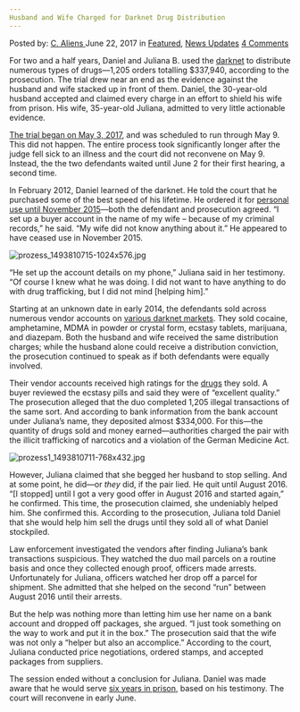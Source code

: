 ```yaml
---
Husband and Wife Charged for Darknet Drug Distribution
---
```

<article class="post-listing post-20793 post type-post status-publish format-standard has-post-thumbnail hentry category-deepdot-news category-news-updates tag-charged tag-darknet tag-distribution tag-drug tag-husband tag-wife">
    <div class="post-inner">
    <p class="post-meta">
    <span>Posted by: <a href="https://www.deepdotweb.com/author/caliens/" title="">C. Aliens </a></span>
    <span>June 22, 2017</span>
    <span>in <a href="https://www.deepdotweb.com/category/deepdot-news/" rel="category tag">Featured</a>, <a href="https://www.deepdotweb.com/category/news-updates/" rel="category tag">News Updates</a></span>
    <span><a href="https://www.deepdotweb.com/2017/06/22/husband-wife-charged-darknet-drug-distribution/#comments">4 Comments</a></span>
    </p>
    <div class="clear"></div>
    <div class="entry">
    <p>For two and a half years, Daniel and Juliana B. used the <a href="https://www.deepdotweb.com/tag/darknet/">darknet</a> to distribute numerous types of drugs—1,205 orders totalling $337,940, according to the prosecution. The trial drew near an end as the evidence against the husband and wife stacked up in front of them. Daniel, the 30-year-old husband accepted and claimed every charge in an effort to shield his wife from prison. His wife, 35-year-old Juliana, admitted to very little actionable evidence.</p>
    <p><a href="http://www.bz-berlin.de/berlin/charlottenburg-wilmersdorf/drogenhandel-im-darknet-berliner-ehepaar-auf-der-anklagebank">The trial began on May 3, 2017</a>, and was scheduled to run through May 9. This did not happen. The entire process took significantly longer after the judge fell sick to an illness and the court did not reconvene on May 9. Instead, the the two defendants waited until June 2 for their first hearing, a second time.</p>
    <p>In February 2012, Daniel learned of the darknet. He told the court that he purchased some of the best speed of his lifetime. He ordered it for <a href="http://www.bz-berlin.de/tatort/menschen-vor-gericht/ehepaar-verdiente-ueber-300-000-euro-drogen-geld-im-darknet">personal use until November 2015</a>—both the defendant and prosecution agreed. &#8220;I set up a buyer account in the name of my wife &#8211; because of my criminal records,” he said. “My wife did not know anything about it.” He appeared to have ceased use in November 2015.</p>
    <p><img class="wp-image-20798 aligncenter" src="https://www.deepdotweb.com/wp-content/uploads/2017/06/prozess_1493810715-1024x576-jpg.jpeg" alt="prozess_1493810715-1024x576.jpg" /></p>
    <p>&#8220;He set up the account details on my phone,” Juliana said in her testimony. “Of course I knew what he was doing. I did not want to have anything to do with drug trafficking, but I did not mind [helping him].&#8221;</p>
    <p>Starting at an unknown date in early 2014, the defendants sold across numerous vendor accounts on <a href="https://www.deepdotweb.com/2013/10/28/updated-llist-of-hidden-marketplaces-tor-i2p/">various darknet markets</a>. They sold cocaine, amphetamine, MDMA in powder or crystal form, ecstasy tablets, marijuana, and diazepam. Both the husband and wife received the same distribution charges; while the husband alone could receive a distribution conviction, the prosecution continued to speak as if both defendants were equally involved.</p>
    <p>Their vendor accounts received high ratings for the <a href="https://www.deepdotweb.com/tag/drug/">drugs</a> they sold. A buyer reviewed the ecstasy pills and said they were of “excellent quality.” The prosecution alleged that the duo completed 1,205 illegal transactions of the same sort. And according to bank information from the bank account under Juliana’s name, they deposited almost $334,000. For this—the quantity of drugs sold and money earned—authorities charged the pair with the illicit trafficking of narcotics and a violation of the German Medicine Act.</p>
    <p><img class="wp-image-20799 aligncenter" src="https://www.deepdotweb.com/wp-content/uploads/2017/06/prozess1_1493810711-768x432-jpg.jpeg" alt="prozess1_1493810711-768x432.jpg" srcset="https://www.deepdotweb.com/wp-content/uploads/2017/06/prozess1_1493810711-768x432-jpg.jpeg 800w, https://www.deepdotweb.com/wp-content/uploads/2017/06/prozess1_1493810711-768x432-jpg-300x169.jpeg 300w" sizes="(max-width: 800px) 100vw, 800px" /></p>
    <p>However, Juliana claimed that she begged her husband to stop selling. And at some point, he did—or <em>they</em> did, if the pair lied. He quit until August 2016. &#8220;[I stopped] until I got a very good offer in August 2016 and started again,” he confirmed. This time, the prosecution claimed, she undeniably helped him. She confirmed this. According to the prosecution, Juliana told Daniel that she would help him sell the drugs until they sold all of what Daniel stockpiled.</p>
    <p>Law enforcement investigated the vendors after finding Juliana’s bank transactions suspicious. They watched the duo mail parcels on a routine basis and once they collected enough proof, officers made arrests. Unfortunately for Juliana, officers watched her drop off a parcel for shipment. She admitted that she helped on the second “run” between August 2016 until their arrests.</p>
    <p>But the help was nothing more than letting him use her name on a bank account and dropped off packages, she argued. &#8220;I just took something on the way to work and put it in the box.” The prosecution said that the wife was not only a “helper but also an accomplice.” According to the court, Juliana conducted price negotiations, ordered stamps, and accepted packages from suppliers.</p>
    <p>The session ended without a conclusion for Juliana. Daniel was made aware that he would serve <a href="https://www.deepdotweb.com/tag/sentenced/">six years in prison</a>, based on his testimony. The court will reconvene in early June.</p>
    </div>
    <span style="display:none"><a href="https://www.deepdotweb.com/tag/charged/" rel="tag">charged</a> <a href="https://www.deepdotweb.com/tag/darknet/" rel="tag">darknet</a> <a href="https://www.deepdotweb.com/tag/distribution/" rel="tag">distribution</a> <a href="https://www.deepdotweb.com/tag/drug/" rel="tag">drug</a> <a href="https://www.deepdotweb.com/tag/husband/" rel="tag">husband</a> <a href="https://www.deepdotweb.com/tag/wife/" rel="tag">wife</a></span> <span style="display:none" class="updated">2017-06-22</span>
    <div style="display:none" class="vcard author" itemprop="author" itemscope itemtype="http://schema.org/Person"><strong class="fn" itemprop="name"><a href="https://www.deepdotweb.com/author/caliens/" title="Posts by C. Aliens" rel="author">C. Aliens</a></strong></div>
    </div>
</article>

